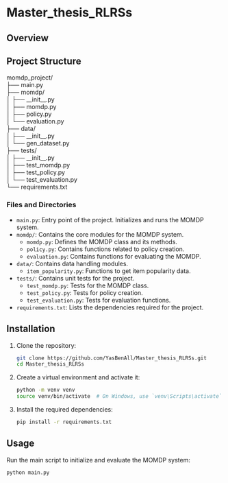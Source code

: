 # Master_thesis_RLRSs
 

## Overview



## Project Structure

momdp_project/  
├── main.py  
├── momdp/  
│   ├── \_\_init\_\_.py  
│   ├── momdp.py  
│   ├── policy.py  
│   └── evaluation.py  
├── data/  
│   ├── \_\_init\_\_.py  
│   └── gen_dataset.py  
├── tests/  
│   ├── \_\_init\_\_.py  
│   ├── test_momdp.py  
│   ├── test_policy.py  
│   └── test_evaluation.py  
└── requirements.txt  


### Files and Directories

- `main.py`: Entry point of the project. Initializes and runs the MOMDP system.
- `momdp/`: Contains the core modules for the MOMDP system.
  - `momdp.py`: Defines the MOMDP class and its methods.
  - `policy.py`: Contains functions related to policy creation.
  - `evaluation.py`: Contains functions for evaluating the MOMDP.
- `data/`: Contains data handling modules.
  - `item_popularity.py`: Functions to get item popularity data.
- `tests/`: Contains unit tests for the project.
  - `test_momdp.py`: Tests for the MOMDP class.
  - `test_policy.py`: Tests for policy creation.
  - `test_evaluation.py`: Tests for evaluation functions.
- `requirements.txt`: Lists the dependencies required for the project.

## Installation

1. Clone the repository:
    ```bash
    git clone https://github.com/YasBenAll/Master_thesis_RLRSs.git
    cd Master_thesis_RLRSs
    ```

2. Create a virtual environment and activate it:
    ```bash
    python -m venv venv
    source venv/bin/activate  # On Windows, use `venv\Scripts\activate`
    ```

3. Install the required dependencies:
    ```bash
    pip install -r requirements.txt
    ```

## Usage

Run the main script to initialize and evaluate the MOMDP system:

```bash
python main.py

